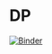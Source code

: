 # DP
[![Binder](https://mybinder.org/badge_logo.svg)](https://mybinder.org/v2/gh/AlexWax/DP/master?filepath=DoublePendulum.ipynb)

